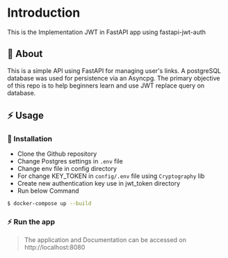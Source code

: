 # Introduction 
This is the Implementation JWT in FastAPI app using fastapi-jwt-auth

##  :beginner: About
This is a simple API using FastAPI for managing user's links. A postgreSQL database was used for persistence via an Asyncpg. The primary objective of this repo is to help beginners learn and use JWT replace query on database.

## :zap: Usage
###  :electric_plug: Installation
- Clone the Github repository 
- Change Postgres settings in `.env` file
- Change env file in config directory
- For change KEY_TOKEN in `config/.env` file using `Cryptography` lib
- Create new authentication key use <ssh-keygen> in jwt_token directory
- Run below Command 
```bash
$ docker-compose up --build
```

###  :zap: Run the app 
> The application and Documentation can be accessed on http://localhost:8080
